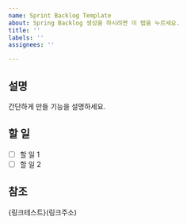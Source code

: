 ```yaml
---
name: Sprint Backlog Template
about: Spring Backlog 생성을 하시려면 이 탭을 누르세요.
title: ''
labels: ''
assignees: ''

---
```


## 설명

간단하게 만들 기능을 설명하세요.

## 할 일

-[ ] 할 일 1
-[ ] 할 일 2

## 참조

{링크테스트}(링크주소)
